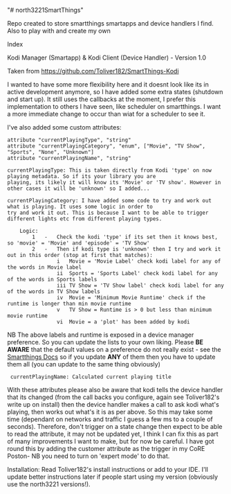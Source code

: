 "# north3221SmartThings"

 Repo created to store smartthings smartapps and device handlers I find. Also to play with and create my own

 Index

 Kodi Manager (Smartapp) & Kodi Client (Device Handler) - Version 1.0
 
 Taken from <https://github.com/Toliver182/SmartThings-Kodi>

 I wanted to have some more flexibility here and it doesnt look like its in active development anymore, so I have added
 some extra states (shutdown and start up). It still uses the callbacks at the moment, I prefer this implementation to
 others I have seen, like scheduler on smartthings. I want a more immediate change to occur than wiat for a scheduler to
 see it.

 I've also added some custom attributes:
 
    attribute "currentPlayingType", "string"
    attribute "currentPlayingCategory", "enum", ["Movie", "TV Show", "Sports", "None", "Unknown"]
    attribute "currentPlayingName", "string"

    currentPlayingType: This is taken directly from Kodi 'type' on now playing metadata. So if its your library you are
    playing, its likely it will know its 'Movie' or 'TV show'. However in other cases it will be 'unknown' so I added...

    currentPlayingCategory: I have added some code to try and work out what is playing. It uses some logic in order to
    try and work it out. This is because I want to be able to trigger different lights etc from different playing types.

        Logic:
            1   -   Check the kodi 'type' if its set then it knows best, so 'movie' = 'Movie' and 'episode' = 'TV Show'
            2   -   Then if kodi type is 'unknown' then I try and work it out in this order (stop at first that matches):
                    i   Movie = 'Movie Label' check kodi label for any of the words in Movie label
                    ii  Sports = 'Sports Label' check kodi label for any of the words in Sports labels
                    iii TV Show = 'TV Show label' check kodi label for any of the words in TV Show labels
                    iv  Movie = 'Minimum Movie Runtime' check if the runtime is longer than min movie runtime
                    v   TV Show = Runtime is > 0 but less than minimum movie runtime
                    vi  Movie = a 'plot' has been added by kodi

   NB The above labels and runtime is exposed in a device manager preference. So you can update the lists to your
      own liking. Please **BE AWARE** that the default values on a preference do not really exist - see the <a href="http://docs.smartthings.com/en/latest/device-type-developers-guide/device-preferences.html#additional-notes">Smartthings Docs</a> so if you 
      update **ANY** of them then you have to update them all (you can update to the same thing obviously)
         
     currentPlayingName: Calculated current playing title

  With these attributes please also be aware that kodi tells the device handler that its changed (from the call backs
     you configure, again see Toliver182's write up on install) then the device handler makes a call to ask kodi what's
     playing, then works out what's it is as per above. So this may take some time (dependant on networks and traffic I
     guess a few ms to a couple of seconds). Therefore, don't trigger on a state change then expect to be able to read
     the attribute, it may not be updated yet, I think I can fix this as part of many improvements I want to make, but 
     for now be careful.
     I have got round this by adding the customer attribute as the trigger in my CoRE Poston- NB you need to turn on 
     'expert mode' to do that.

  Installation:
  Read Toliver182's install instructions or add to your IDE. I'll update better instructions later if people start using
  my version (obviously use the north3221 versions!).


